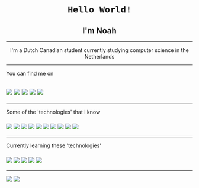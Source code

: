 <h1 align="center"><code>Hello World!</code></h1>
<h2 align="center">I'm Noah</h2>

---

<p align="center">I'm a Dutch Canadian student currently studying computer science in the Netherlands</p>

---

<!--socials-->
You can find me on
<h2>
  <img src="https://img.shields.io/badge/noah_vdv-100000?style=for-the-badge&logo=github&logoColor=white">
  <img src="https://img.shields.io/badge/@noah_aaron_vdv-1DA1F2?style=for-the-badge&logo=twitter&logoColor=white">
  <img src="https://img.shields.io/badge/noah_aaron_vdv-E4405F?style=for-the-badge&logo=instagram&logoColor=white">
  <img src="https://img.shields.io/badge/Noah_van_der_Veer-0077B5?style=for-the-badge&logo=linkedin&logoColor=white">
  <img src="https://img.shields.io/badge/yonolo-000000?style=for-the-badge&logo=steam&logoColor=white">
</h2>
<!--socials-->

---

<!--technologies-->
<p>Some of the 'technologies' that I know</p>
<h3>
  <img src="https://img.shields.io/badge/HTML5-E34F26?style=for-the-badge&logo=html5&logoColor=white">
  <img src="https://img.shields.io/badge/CSS3-1572B6?style=for-the-badge&logo=css3&logoColor=white">
  <img src="https://img.shields.io/badge/JavaScript-323330?style=for-the-badge&logo=javascript&logoColor=F7DF1E">
  <img src="https://img.shields.io/badge/Markdown-000000?style=for-the-badge&logo=markdown&logoColor=white">
  <img src="https://img.shields.io/badge/Git-F05032?style=for-the-badge&logo=git&logoColor=white">
  <img src="https://img.shields.io/badge/github-100000?style=for-the-badge&logo=github&logoColor=white">
  <img src="https://img.shields.io/badge/npm-CB3837?style=for-the-badge&logo=npm&logoColor=white">
  <img src="https://img.shields.io/badge/Visual_Studio_Code-0078D4?style=for-the-badge&logo=visual%20studio%20code&logoColor=white">
  <img src="https://img.shields.io/badge/Netlify-00C7B7?style=for-the-badge&logo=netlify&logoColor=white">
  <img src="https://img.shields.io/badge/Windows-0078D6?style=for-the-badge&logo=windows&logoColor=white">
</h3>
<!--technologies-->

---

<!--still learning-->
<p>Currently learning these 'technologies'</p>
<h3>
  <img src="https://img.shields.io/badge/Docker-2CA5E0?style=for-the-badge&logo=docker&logoColor=white">
  <img src="https://img.shields.io/badge/React-20232A?style=for-the-badge&logo=react&logoColor=61DAFB">
  <img src="https://img.shields.io/badge/TypeScript-007ACC?style=for-the-badge&logo=typescript&logoColor=white">
  <img src="https://img.shields.io/badge/Python-14354C?style=for-the-badge&logo=python&logoColor=white">
  <img src="https://img.shields.io/badge/Linux-FCC624?style=for-the-badge&logo=linux&logoColor=black">
</h3>
<!--still learning-->

---

<!--stat cards-->
<img src="https://github-readme-stats.vercel.app/api?username=noah-vdv&count_private=true&show_icons=true&theme=material-palenight&hide_border=true&include_all_commits=true">
<img src="https://github-readme-stats.vercel.app/api/wakatime?username=noahvdv">
<!--stat cards-->
